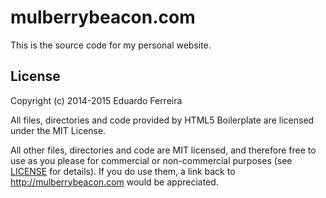 mulberrybeacon.com
==================

This is the source code for my personal website.

## License

Copyright (c) 2014-2015 Eduardo Ferreira

All files, directories and code provided by HTML5 Boilerplate are licensed
under the MIT License.

All other files, directories and code are MIT licensed, and therefore free to
use as you please for commercial or non-commercial purposes (see [LICENSE](LICENSE)
for details). If you do use them, a link back to http://mulberrybeacon.com would
be appreciated.
